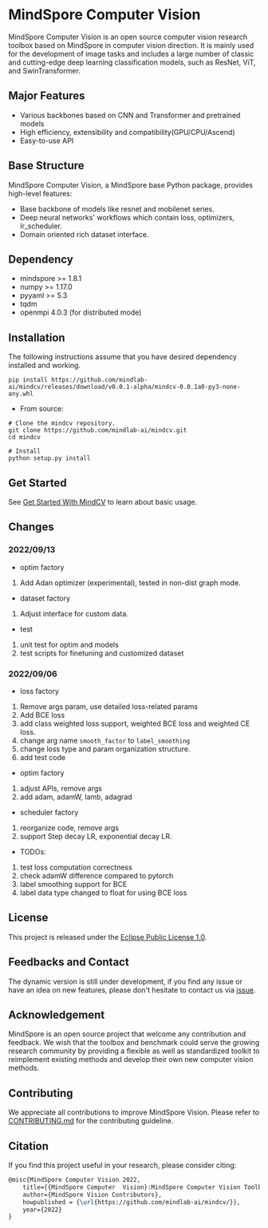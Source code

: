 # MindSpore Computer Vision

MindSpore Computer Vision is an open source computer vision research toolbox based on MindSpore in computer vision direction. It is mainly used for the development of image tasks and includes a large number of classic and cutting-edge deep learning classification models, such as ResNet, ViT, and SwinTransformer.

## Major Features

- Various backbones based on CNN and Transformer and pretrained models
- High efficiency, extensibility and compatibility(GPU/CPU/Ascend)
- Easy-to-use API

## Base Structure

MindSpore Computer Vision, a MindSpore base Python package, provides high-level features:

- Base backbone of models like resnet and mobilenet series.
- Deep neural networks' workflows which contain loss, optimizers, lr_scheduler.
- Domain oriented rich dataset interface.

## Dependency

- mindspore >= 1.8.1
- numpy >= 1.17.0
- pyyaml >= 5.3
- tqdm
- openmpi 4.0.3 (for distributed mode) 

## Installation

The following instructions assume that you have desired dependency installed and working. 

```shell
pip install https://github.com/mindlab-ai/mindcv/releases/download/v0.0.1-alpha/mindcv-0.0.1a0-py3-none-any.whl
```

- From source:

```shell
# Clone the mindcv repository.
git clone https://github.com/mindlab-ai/mindcv.git
cd mindcv

# Install
python setup.py install
```

## Get Started
See [Get Started With MindCV](quick_tour.ipynb)  to learn about basic usage.


## Changes 

### 2022/09/13
* optim factory 
1. Add Adan optimizer (experimental), tested in non-dist graph mode. 

* dataset factory 
1. Adjust interface for custom data. 

* test
1. unit test for optim and models
2. test scripts for finetuning and customized dataset 

### 2022/09/06

* loss factory 
1. Remove args param, use detailed loss-related params
2. Add BCE loss
3. add class weighted loss support, weighted BCE loss and weighted CE loss. 
4. change arg name `smooth_factor` to `label_smoothing`  
5. change loss type and param organization structure. 
6. add test code 

* optim factory 
1. adjust APIs, remove args
2. add adam, adamW, lamb, adagrad

* scheduler factory
1. reorganize code, remove args
2. support Step decay LR, exponential decay LR. 

* TODOs:
1. test loss computation correctness 
2. check adamW difference compared to pytorch
3. label smoothing support for BCE
4. label data type changed to float for using BCE loss



## License

This project is released under the [Eclipse Public License 1.0](LICENSE).

## Feedbacks and Contact

The dynamic version is still under development, if you find any issue or have an idea on new features, please don't hesitate to contact us via [issue](https://github.com/mindlab-ai/mindcv/issues).

## Acknowledgement

MindSpore is an open source project that welcome any contribution and feedback. We wish that the toolbox and benchmark could serve the growing research community by providing a flexible as well as standardized toolkit to reimplement existing methods and develop their own new computer vision methods.

## Contributing

We appreciate all contributions to improve MindSpore Vision. Please refer to [CONTRIBUTING.md](CONTRIBUTING.md) for the contributing guideline.

## Citation

If you find this project useful in your research, please consider citing:

```latex
@misc{MindSpore Computer Vision 2022,
    title={{MindSpore Computer  Vision}:MindSpore Computer Vision Toolbox and Benchmark},
    author={MindSpore Vision Contributors},
    howpublished = {\url{https://github.com/mindlab-ai/mindcv/}},
    year={2022}
}
```
